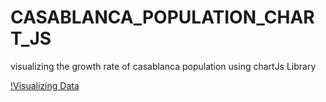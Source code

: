 # CASABLANCA_POPULATION_CHART_JS
visualizing the growth rate of casablanca population using chartJs Library

[!Visualizing Data](https://github.com/Wiran-Larbi/CASABLANCA_POPULATION_CHART_JS/blob/main/design-3.png)
